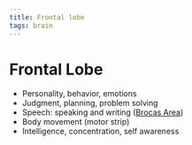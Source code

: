 ```yaml
---
title: Frontal lobe
tags: brain
---
```


# Frontal Lobe
- Personality, behavior, emotions
- Judgment, planning, problem solving
- Speech: speaking and writing ([Brocas Area](Brocas%20Area.md))
- Body movement (motor strip)
- Intelligence, concentration, self awareness
































































































